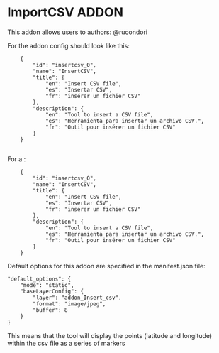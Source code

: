 ImportCSV ADDON
===============

This addon allows users to 
authors: @rucondori

For the addon config should look like this:
```
    {
        "id": "insertcsv_0",
        "name": "InsertCSV",
        "title": {
            "en": "Insert CSV file",
            "es": "Insertar CSV",
            "fr": "insérer un fichier CSV"
        },
        "description": {
            "en": "Tool to insert a CSV file",
            "es": "Herramienta para insertar un archivo CSV.",
            "fr": "Outil pour insérer un fichier CSV"
        }
    }
    
```
For a :
```
    {
        "id": "insertcsv_0",
        "name": "InsertCSV",
        "title": {
            "en": "Insert CSV file",
            "es": "Insertar CSV",
            "fr": "insérer un fichier CSV"
        },
        "description": {
            "en": "Tool to insert a CSV file",
            "es": "Herramienta para insertar un archivo CSV.",
            "fr": "Outil pour insérer un fichier CSV"
        }
    }
```

Default options for this addon are specified in the manifest.json file:

    "default_options": {
        "mode": "static",
        "baseLayerConfig": {
            "layer": "addon_Insert_csv",
            "format": "image/jpeg",
            "buffer": 8
        }
    }

This means that the tool will display the points (latitude and longitude) within the csv file as a series of markers

